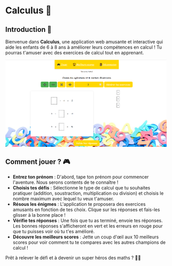 # Calculus 🧮

## Introduction 👋
Bienvenue dans **Calculus**, une application web amusante et interactive qui aide les enfants de 6 à 8 ans à améliorer leurs compétences en calcul ! Tu pourras t'amuser avec des exercices de calcul tout en apprenant. 

![app](app.png)

## Comment jouer ? 🎮
- __Entrez ton prénom__ : D'abord, tape ton prénom pour commencer l'aventure. Nous serons contents de te connaître !
- __Choisis tes défis__ : Sélectionne le type de calcul que tu souhaites pratiquer (addition, soustraction, multiplication ou division) et choisis le nombre maximum avec lequel tu veux t'amuser.
- __Résous les énigmes__ : L'application te proposera des exercices amusants en fonction de tes choix. Clique sur les réponses et fais-les glisser à la bonne place !
- __Vérifie tes réponses__ : Une fois que tu as terminé, envoie tes réponses. Les bonnes réponses s'afficheront en vert et les erreurs en rouge pour que tu puisses voir où tu t'es amélioré.
- __Découvre les meilleurs scores__ : Jette un coup d'œil aux 10 meilleurs scores pour voir comment tu te compares avec les autres champions de calcul !

Prêt à relever le défi et à devenir un super héros des maths ? 🎉🚀

